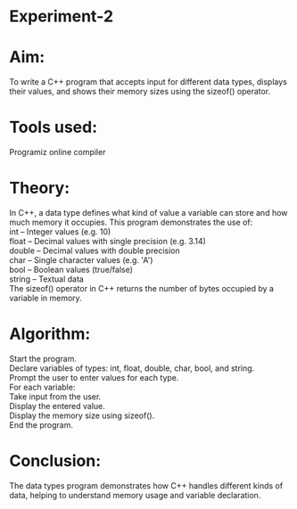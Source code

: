 # Experiment-2

# Aim:<br>
To write a C++ program that accepts input for different data types, displays their values, and shows their memory sizes using the sizeof() operator.<br>

# Tools used: 
Programiz online compiler

# Theory:
In C++, a data type defines what kind of value a variable can store and how much memory it occupies. This program demonstrates the use of:<br>
int – Integer values (e.g. 10)<br>
float – Decimal values with single precision (e.g. 3.14)<br>
double – Decimal values with double precision<br>
char – Single character values (e.g. 'A')<br>
bool – Boolean values (true/false)<br>
string – Textual data<br>
The sizeof() operator in C++ returns the number of bytes occupied by a variable in memory.<br>

# Algorithm:<br>
Start the program.<br>
Declare variables of types: int, float, double, char, bool, and string.<br>
Prompt the user to enter values for each type.<br>
For each variable:<br>
Take input from the user.<br>
Display the entered value.<br>
Display the memory size using sizeof().<br>
End the program.<br>

# Conclusion:
The data types program demonstrates how C++ handles different kinds of data, helping to understand memory usage and variable declaration.
